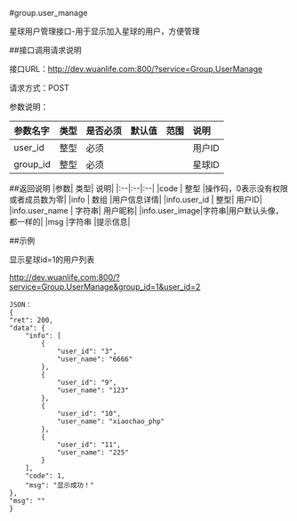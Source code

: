 #group.user_manage

星球用户管理接口-用于显示加入星球的用户，方便管理

##接口调用请求说明

接口URL：http://dev.wuanlife.com:800/?service=Group.UserManage

请求方式：POST

参数说明：

|参数名字   | 类型|  是否必须   | 默认值   | 范围      |  说明|
|:--|:--|:--|:--|:--|:--|
|user_id|整型|必须|||用户ID|
|group_id|整型|必须|||星球ID|


##返回说明
|参数|        类型|   说明|
|:--|:--|:--|
|code  |  整型  |操作码，0表示没有权限或者成员数为零|
|info   | 数组  |用户信息详情|
|info.user_id | 整型| 用户ID|
|info.user_name | 字符串| 用户昵称|
|info.user_image|字符串|用户默认头像，都一样的|
|msg |字符串 |提示信息|


##示例

显示星球id=1的用户列表

http://dev.wuanlife.com:800/?service=Group.UserManage&group_id=1&user_id=2

    JSON：
    {
    "ret": 200,
    "data": {
        "info": [
            {
                "user_id": "3",
                "user_name": "6666"
            },
            {
                "user_id": "9",
                "user_name": "123"
            },
            {
                "user_id": "10",
                "user_name": "xiaochao_php"
            },
            {
                "user_id": "11",
                "user_name": "225"
            }
        ],
        "code": 1,
        "msg": "显示成功！"
    },
    "msg": ""
    }